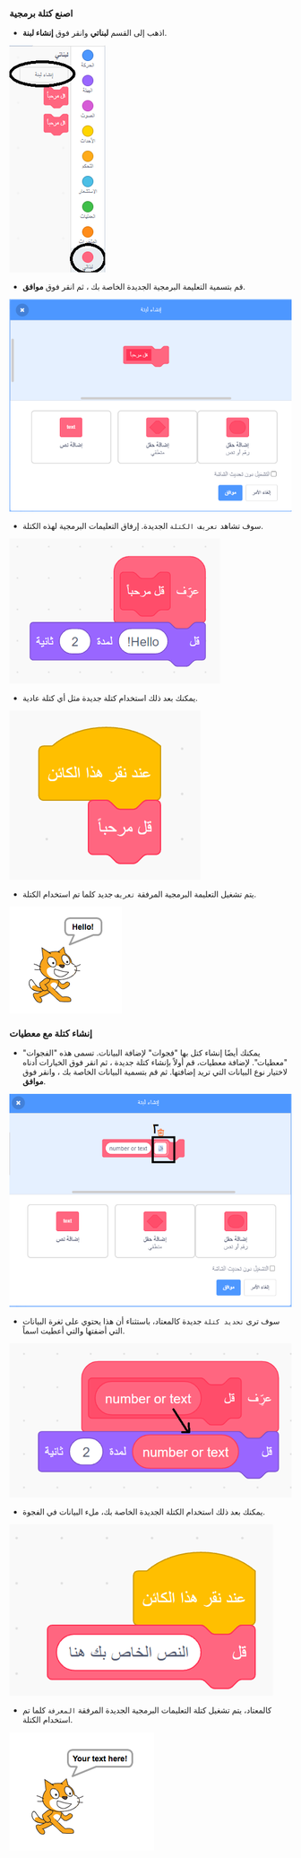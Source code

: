 ### اصنع كتلة برمجية

+ اذهب إلى القسم **لبناتي** وانقر فوق **إنشاء لبنة**.

![كتلي](images/my-blocks-annotated.png)

+ قم بتسمية التعليمة البرمجية الجديدة الخاصة بك ، ثم انقر فوق **موافق**.

![قم بإنشاء كتلة جديدة](images/block-create.png)

+ سوف تشاهد `تعريف الكتلة` الجديدة. إرفاق التعليمات البرمجية لهذه الكتلة.

![حدد كتلة جديدة](images/block-define.png)

+ يمكنك بعد ذلك استخدام كتلة جديدة مثل أي كتلة عادية.

![استخدام كتلة جديدة](images/block-use.png)

+ يتم تشغيل التعليمة البرمجية المرفقة `تعريف` جديد كلما تم استخدام الكتلة.

![اختبار كتلة جديدة](images/block-test.png)

### إنشاء كتلة مع معطيات

+ يمكنك أيضًا إنشاء كتل بها "فجوات" لإضافة البيانات. تسمى هذه "الفجوات" "معطيات". لإضافة معطيات، قم أولاً بإنشاء كتلة جديدة ، ثم انقر فوق الخيارات أدناه لاختيار نوع البيانات التي تريد إضافتها. ثم قم بتسمية البيانات الخاصة بك ، وانقر فوق **موافق**.

![إنشاء كتلة جديدة مع المعطيات](images/parameter-create-annotated.png)

+ سوف ترى `تحديد كتلة` جديدة كالمعتاد، باستثناء أن هذا يحتوي على ثغرة البيانات التي أضفتها والتي أعطيت اسماً.

![إنشاء كتلة جديدة مع المعطيات](images/parameter-define-annotated.png)

+ يمكنك بعد ذلك استخدام الكتلة الجديدة الخاصة بك، ملء البيانات في الفجوة.

![استخدام كتلة جديدة مع المعطيات](images/parameter-use.png)

+ كالمعتاد، يتم تشغيل كتلة التعليمات البرمجية الجديدة المرفقة `المعرفة` كلما تم استخدام الكتلة.

![اختبار كتلة جديدة مع المعطيات](images/parameter-test.png)
